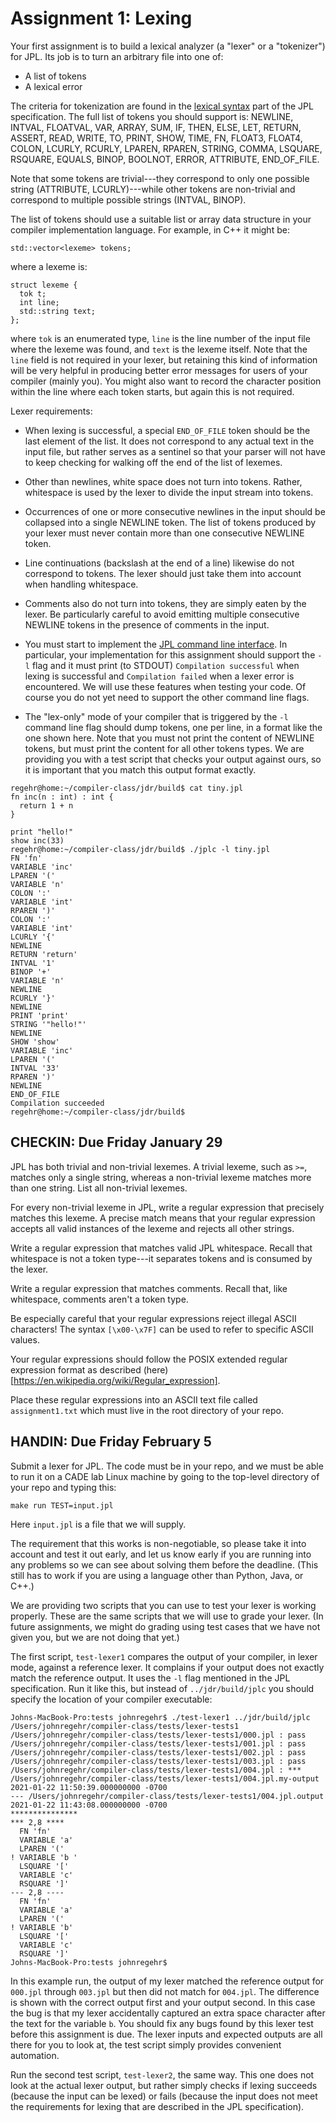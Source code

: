 # Assignment 1: Lexing

Your first assignment is to build a lexical analyzer (a "lexer" or a "tokenizer") for JPL. Its job
is to turn an arbitrary file into one of:

- A list of tokens
- A lexical error

The criteria for tokenization are found in the [lexical
syntax](https://github.com/utah-cs4470-sp21/jpl/blob/main/spec.md#lexical-syntax)
part of the JPL specification. The full list of tokens you should support is: 
NEWLINE, INTVAL, FLOATVAL, VAR, ARRAY, SUM, IF, THEN,
ELSE, LET, RETURN, ASSERT, READ, WRITE, TO, PRINT, SHOW,
TIME, FN, FLOAT3, FLOAT4, COLON, LCURLY, RCURLY, LPAREN,
RPAREN, STRING, COMMA, LSQUARE, RSQUARE, EQUALS, BINOP,
BOOLNOT, ERROR, ATTRIBUTE, END_OF_FILE.

Note that some tokens are trivial---they correspond to only one possible
string (ATTRIBUTE, LCURLY)---while other tokens are non-trivial and
correspond to multiple possible strings (INTVAL, BINOP).

The list of tokens should use a suitable list or array data structure
in your compiler implementation language. For example, in C++ it might be:

```
std::vector<lexeme> tokens;
```

where a lexeme is:

```
struct lexeme {
  tok t;
  int line;
  std::string text;
};
```

where `tok` is an enumerated type, `line` is the line number of the
input file where the lexeme was found, and `text` is the lexeme
itself. Note that the `line` field is not required in your lexer, but
retaining this kind of information will be very helpful in producing
better error messages for users of your compiler (mainly you). You
might also want to record the character position within the line
where each token starts, but again this is not required.

Lexer requirements:

- When lexing is successful, a special `END_OF_FILE` token should be
  the last element of the list. It does not correspond to any actual
  text in the input file, but rather serves as a sentinel so that your
  parser will not have to keep checking for walking off the end of the
  list of lexemes.

- Other than newlines, white space does not turn into tokens. Rather,
  whitespace is used by the lexer to divide the input stream into
  tokens.

- Occurrences of one or more consecutive newlines in the input should
  be collapsed into a single NEWLINE token. The list of tokens
  produced by your lexer must never contain more than one consecutive
  NEWLINE token.
  
- Line continuations (backslash at the end of a line) likewise do not
  correspond to tokens. The lexer should just take them into account
  when handling whitespace.

- Comments also do not turn into tokens, they are simply eaten by the
  lexer. Be particularly careful to avoid emitting multiple
  consecutive NEWLINE tokens in the presence of comments in the input.

- You must start to implement the [JPL command line
  interface](https://github.com/utah-cs4470-sp21/jpl/blob/main/spec.md#jpl-compiler-command-line-interface).
  In particular, your implementation for this assignment should
  support the `-l` flag and it must print (to STDOUT) `Compilation
  successful` when lexing is successful and `Compilation failed` when
  a lexer error is encountered. We will use these features when
  testing your code. Of course you do not yet need to support the
  other command line flags.

- The "lex-only" mode of your compiler that is triggered by the `-l`
  command line flag should dump tokens, one per line, in a format like
  the one shown here. Note that you must not print the content of NEWLINE
  tokens, but must print the content for all other tokens types. We are
  providing you with a test script that checks your output against ours,
  so it is important that you match this output format exactly.

```
regehr@home:~/compiler-class/jdr/build$ cat tiny.jpl 
fn inc(n : int) : int {
  return 1 + n
}

print "hello!"
show inc(33)
regehr@home:~/compiler-class/jdr/build$ ./jplc -l tiny.jpl 
FN 'fn'
VARIABLE 'inc'
LPAREN '('
VARIABLE 'n'
COLON ':'
VARIABLE 'int'
RPAREN ')'
COLON ':'
VARIABLE 'int'
LCURLY '{'
NEWLINE
RETURN 'return'
INTVAL '1'
BINOP '+'
VARIABLE 'n'
NEWLINE
RCURLY '}'
NEWLINE
PRINT 'print'
STRING '"hello!"'
NEWLINE
SHOW 'show'
VARIABLE 'inc'
LPAREN '('
INTVAL '33'
RPAREN ')'
NEWLINE
END_OF_FILE
Compilation succeeded
regehr@home:~/compiler-class/jdr/build$ 
```

## CHECKIN: Due Friday January 29

JPL has both trivial and non-trivial lexemes. A trivial lexeme, such
as `>=`, matches only a single string, whereas a non-trivial lexeme
matches more than one string. List all non-trivial lexemes.

For every non-trivial lexeme in JPL, write a regular expression
that precisely matches this lexeme. A precise match means that your
regular expression accepts all valid instances of the lexeme and
rejects all other strings.

Write a regular expression that matches valid JPL whitespace. Recall
that whitespace is not a token type---it separates tokens and is
consumed by the lexer.

Write a regular expression that matches comments. Recall that,
like whitespace, comments aren't a token type.

Be especially careful that your regular expressions reject illegal
ASCII characters! The syntax `[\x00-\x7F]` can be used to refer to
specific ASCII values.

Your regular expressions should follow the POSIX extended regular
expression format as described
(here)[https://en.wikipedia.org/wiki/Regular_expression].

Place these regular expressions into an ASCII text file called
`assignment1.txt` which must live in the root directory of your repo.

## HANDIN: Due Friday February 5

Submit a lexer for JPL. The code must be in your repo, and we must be
able to run it on a CADE lab Linux machine by going to the top-level
directory of your repo and typing this:

```
make run TEST=input.jpl
```

Here `input.jpl` is a file that we will supply.

The requirement that this works is non-negotiable, so please take it
into account and test it out early, and let us know early if you are
running into any problems so we can see about solving them before the
deadline. (This still has to work if you are using a language other
than Python, Java, or C++.)

We are providing two scripts that you can use to test your lexer is
working properly. These are the same scripts that we will use to grade
your lexer. (In future assignments, we might do grading using test
cases that we have not given you, but we are not doing that yet.)

The first script, `test-lexer1` compares the output of your compiler,
in lexer mode, against a reference lexer. It complains if your output
does not exactly match the reference output. It uses the `-l` flag
mentioned in the JPL specification. Run it like this, but instead of
`../jdr/build/jplc` you should specify the location of your compiler
executable:

```
Johns-MacBook-Pro:tests johnregehr$ ./test-lexer1 ../jdr/build/jplc 
/Users/johnregehr/compiler-class/tests/lexer-tests1
/Users/johnregehr/compiler-class/tests/lexer-tests1/000.jpl : pass
/Users/johnregehr/compiler-class/tests/lexer-tests1/001.jpl : pass
/Users/johnregehr/compiler-class/tests/lexer-tests1/002.jpl : pass
/Users/johnregehr/compiler-class/tests/lexer-tests1/003.jpl : pass
/Users/johnregehr/compiler-class/tests/lexer-tests1/004.jpl : *** /Users/johnregehr/compiler-class/tests/lexer-tests1/004.jpl.my-output	2021-01-22 11:50:39.000000000 -0700
--- /Users/johnregehr/compiler-class/tests/lexer-tests1/004.jpl.output	2021-01-22 11:43:08.000000000 -0700
***************
*** 2,8 ****
  FN 'fn'
  VARIABLE 'a'
  LPAREN '('
! VARIABLE 'b '
  LSQUARE '['
  VARIABLE 'c'
  RSQUARE ']'
--- 2,8 ----
  FN 'fn'
  VARIABLE 'a'
  LPAREN '('
! VARIABLE 'b'
  LSQUARE '['
  VARIABLE 'c'
  RSQUARE ']'
Johns-MacBook-Pro:tests johnregehr$ 
```

In this example run, the output of my lexer matched the reference
output for `000.jpl` through `003.jpl` but then did not match for
`004.jpl`. The difference is shown with the correct output first and
your output second.  In this case the bug is that my lexer
accidentally captured an extra space character after the text for the
variable `b`. You should fix any bugs found by this lexer test before
this assignment is due. The lexer inputs and expected outputs are all
there for you to look at, the test script simply provides convenient
automation.

Run the second test script, `test-lexer2`, the same way. This one does
not look at the actual lexer output, but rather simply checks if
lexing succeeds (because the input can be lexed) or fails (because the
input does not meet the requirements for lexing that are described in
the JPL specification).

